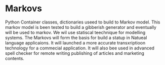 # Markovs
Python Container classes, dictionaries useed to build to Markov model. This markov model is been tested to build a gibberish generator and eventually will be used to markov. We wil use statiscal teechnique for modelling systems. The Markovs will form the basis for build a statup in Natueal language applicaions.
It will launched a more accurate transxriptioon technology for a commecial application.
It will also bee used in advanced spell checker for remote writing publishing of articles and marketing contents.
